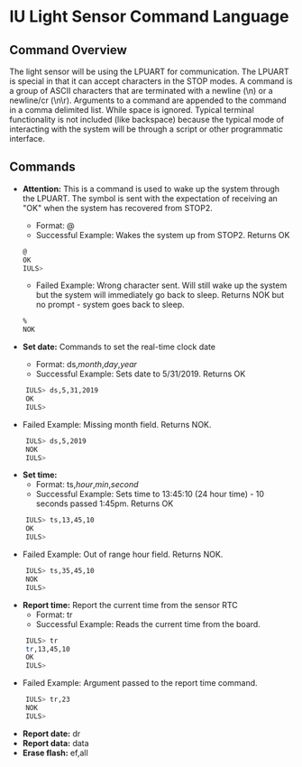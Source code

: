 # IU Light Sensor Command Language

## Command Overview

The light sensor will be using the LPUART for communication. The
LPUART is special in that it can accept characters in the STOP
modes. A command is a group of ASCII characters that are terminated
with a newline (\n) or a newline/cr (\n\r). Arguments to a command are
appended to the command in a comma delimited list. While space is
ignored. Typical terminal functionality is not included (like
backspace) because the typical mode of interacting with the system
will be through a script or other programmatic interface.

## Commands

* **Attention:** This is a command is used to wake up the system
  through the LPUART. The symbol is sent with the expectation of
  receiving an "OK" when the system has recovered from STOP2.
  * Format: @
  * Successful Example: Wakes the system up from STOP2. Returns OK
  ``` bash
  @
  OK
  IULS>
  ```
  * Failed Example: Wrong character sent.  Will still wake up the
    system but the system will immediately go back to sleep. Returns
    NOK but no prompt - system goes back to sleep.
  ``` bash
  %
  NOK
  ```
  
* **Set date:** Commands to set the real-time clock date
  * Format: ds,*month*,*day*,*year*
  * Successful Example: Sets date to 5/31/2019. Returns OK
``` bash
    IULS> ds,5,31,2019
    OK
    IULS>
```
  * Failed Example: Missing month field. Returns NOK. 
``` bash
    IULS> ds,5,2019
    NOK
    IULS>
```
* **Set time:** 
  * Format: ts,*hour*,*min*,*second*
  * Successful Example: Sets time to 13:45:10 (24 hour time) - 10 seconds passed 1:45pm. Returns OK
``` bash
    IULS> ts,13,45,10
    OK
    IULS>
```
  * Failed Example: Out of range hour field. Returns NOK. 
``` bash
    IULS> ts,35,45,10
    NOK
    IULS>
```
* **Report time:** Report the current time from the sensor RTC
  * Format: tr 
  * Successful Example: Reads the current time from the board. 
``` bash
    IULS> tr
    tr,13,45,10
    OK
    IULS>
```
  * Failed Example: Argument passed to the report time command. 
``` bash
    IULS> tr,23
    NOK
    IULS>
```

* **Report date:** dr
* **Report data:** data
* **Erase flash:** ef,all
